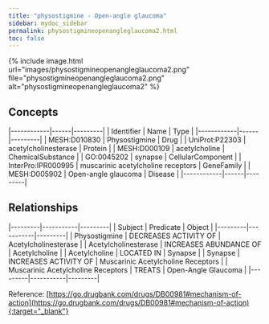 ```yaml
---
title: "physostigmine - Open-angle glaucoma"
sidebar: mydoc_sidebar
permalink: physostigmineopenangleglaucoma2.html
toc: false 
---
```


{% include image.html url="images/physostigmineopenangleglaucoma2.png" file="physostigmineopenangleglaucoma2.png" alt="physostigmineopenangleglaucoma2" %}

## Concepts

|------------|------|---------|
| Identifier | Name | Type    |
|------------|------|---------|
| MESH:D010830 | Physostigmine | Drug |
| UniProt:P22303 | acetylcholinesterase | Protein |
| MESH:D000109 | acetylcholine | ChemicalSubstance |
| GO:0045202 | synapse | CellularComponent |
| InterPro:IPR000995 | muscarinic acetylcholine receptors | GeneFamily |
| MESH:D005902 | Open-angle glaucoma | Disease |
|------------|------|---------|

## Relationships

|---------|-----------|---------|
| Subject | Predicate | Object  |
|---------|-----------|---------|
| Physostigmine | DECREASES ACTIVITY OF | Acetylcholinesterase |
| Acetylcholinesterase | INCREASES ABUNDANCE OF | Acetylcholine |
| Acetylcholine | LOCATED IN | Synapse |
| Synapse | INCREASES ACTIVITY OF | Muscarinic Acetylcholine Receptors |
| Muscarinic Acetylcholine Receptors | TREATS | Open-Angle Glaucoma |
|---------|-----------|---------|

Reference: [https://go.drugbank.com/drugs/DB00981#mechanism-of-action](https://go.drugbank.com/drugs/DB00981#mechanism-of-action){:target="_blank"}
